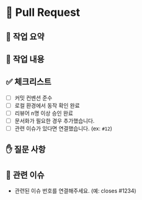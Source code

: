 # 📌 Pull Request

## 👀 작업 요약 

## 📖 작업 내용 

## ✅ 체크리스트
- [ ] 커밋 컨벤션 준수
- [ ] 로컬 환경에서 동작 확인 완료
- [ ] 리뷰어 n명 이상 승인 완료
- [ ] 문서화가 필요한 경우 추가했습니다.
- [ ] 관련 이슈가 있다면 연결했습니다. (ex: `#12`)

## ✋ 질문 사항

## 🔗 관련 이슈

- 관련된 이슈 번호를 연결해주세요. (예: closes #1234)
